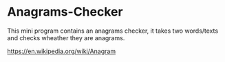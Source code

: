 # Anagrams-Checker

This mini program contains an anagrams checker, it takes two words/texts and checks wheather they are anagrams.

https://en.wikipedia.org/wiki/Anagram
